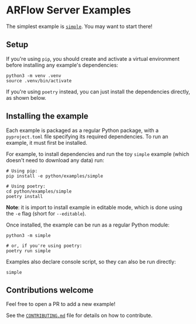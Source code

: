 # ARFlow Server Examples

The simplest example is [`simple`](simple/simple.py). You may want to start
there!

## Setup

If you're using `pip`, you should create and activate a virtual environment
before installing any example's dependencies:

```shell
python3 -m venv .venv
source .venv/bin/activate
```

If you're using `poetry` instead, you can just install the dependencies
directly, as shown below.

## Installing the example

Each example is packaged as a regular Python package, with a `pyproject.toml`
file specifying its required dependencies. To run an example, it must first be
installed.

For example, to install dependencies and run the toy `simple` example (which
doesn't need to download any data) run:

```shell
# Using pip:
pip install -e python/examples/simple

# Using poetry:
cd python/examples/simple
poetry install
```

**Note**: it is import to install example in editable mode, which is done using
the `-e` flag (short for `--editable`).

Once installed, the example can be run as a regular Python module:

```shell
python3 -m simple

# or, if you're using poetry:
poetry run simple
```

Examples also declare console script, so they can also be run directly:

```shell
simple
```

## Contributions welcome

Feel free to open a PR to add a new example!

See the
[`CONTRIBUTING.md`](https://github.com/cake-lab/ARFlow/blob/main/CONTRIBUTING.md)
file for details on how to contribute.
